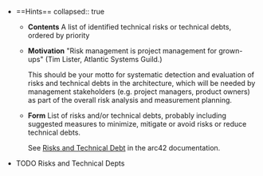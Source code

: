 - ==Hints==
  collapsed:: true
	- **Contents**
	  A list of identified technical risks or technical debts, ordered by priority
	- **Motivation**
	  "Risk management is project management for grown-ups" (Tim Lister, Atlantic Systems Guild.)
	  
	  This should be your motto for systematic detection and evaluation of risks and technical debts in the architecture, which will be needed by management stakeholders (e.g. project managers, product owners) as part of the overall risk analysis and measurement planning.
	- **Form**
	  List of risks and/or technical debts, probably including suggested measures to minimize, mitigate or avoid risks or reduce technical debts.
	  
	  See [Risks and Technical Debt](https://docs.arc42.org/section-11/) in the arc42 documentation.
- TODO Risks and Technical Depts